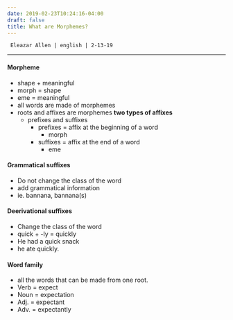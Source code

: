 ```yaml
---
date: 2019-02-23T10:24:16-04:00
draft: false
title: What are Morphemes?
---
```

```
 Eleazar Allen | english | 2-13-19
```
***

#### Morpheme

* shape + meaningful
* morph = shape
* eme = meaningful
* all words are made of morphemes
* roots and affixes are morphemes **two types of affixes**
  - prefixes and suffixes
    + prefixes = affix at the beginning of a word
      * morph
    + suffixes = affix at the end of a word
      * eme

#### Grammatical suffixes

* Do not change the class of the word
* add grammatical information
* ie. bannana, bannana(s)

#### Deerivational suffixes

* Change the class of the word
* quick + -ly = quickly
* He had a quick snack
* he ate quickly.

#### Word family

* all the words that can be made from one root.
* Verb =  expect
* Noun = expectation
* Adj. = expectant
* Adv. = expectantly
